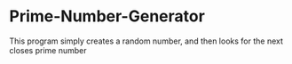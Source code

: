 # Prime-Number-Generator
This program simply creates a random number, and then looks for the next closes prime number
